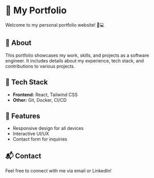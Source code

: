 # 🚀 My Portfolio  

Welcome to my personal portfolio website! 🎨💻  

## 🌟 About  
This portfolio showcases my work, skills, and projects as a software engineer. It includes details about my experience, tech stack, and contributions to various projects.  

## 🔧 Tech Stack  
- **Frontend:** React, Tailwind CSS  
- **Other:** Git, Docker, CI/CD  

## 📌 Features  
- Responsive design for all devices  
- Interactive UI/UX  
- Contact form for inquiries   

## 📬 Contact  
Feel free to connect with me via email or LinkedIn!  
